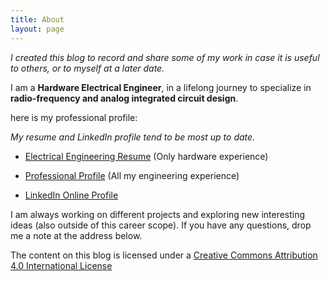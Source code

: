 ```yaml
---
title: About
layout: page
---
```


_I created this blog to record and share some of my work in case it is useful 
to others, or to myself at a later date._ 

I am a **Hardware Electrical Engineer**, in a lifelong journey to specialize in **radio-frequency 
and analog integrated circuit design**.

here is my professional profile:

_My resume and LinkedIn profile tend to be most up to date._

* [Electrical Engineering Resume](/linked_files/about_1.pdf) (Only hardware experience)

* [Professional Profile](/linked_files/about_2.pdf) (All my engineering experience)

* [LinkedIn Online Profile](https://www.linkedin.com/in/camilotejeiro/en)

I am always working on different projects and exploring new interesting 
ideas (also outside of this career scope). If you have any questions, drop me a note at the address
below.

The content on this blog is licensed under a 
[Creative Commons Attribution 4.0 International License](http://creativecommons.org/licenses/by/4.0)


